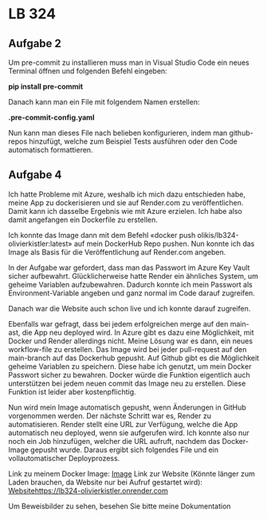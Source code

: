 # LB 324

## Aufgabe 2

Um pre-commit zu installieren muss man in Visual Studio Code ein neues Terminal öffnen und folgenden Befehl eingeben:

**pip install pre-commit**

Danach kann man ein File mit folgendem Namen erstellen:

**.pre-commit-config.yaml**

Nun kann man dieses File nach belieben konfigurieren, indem man github-repos hinzufügt, welche zum Beispiel Tests ausführen oder den Code automatisch formattieren.

## Aufgabe 4
Ich hatte Probleme mit Azure, weshalb ich mich dazu entschieden habe, meine App zu dockerisieren und sie auf Render.com zu veröffentlichen. Damit kann ich dasselbe Ergebnis wie mit Azure erzielen.
Ich habe also damit angefangen ein Dockerfile zu erstellen.

Ich konnte das Image dann mit dem Befehl «docker push olikis/lb324-olivierkistler:latest» auf mein DockerHub Repo pushen.
Nun konnte ich das Image als Basis für die Veröffentlichung auf Render.com angeben.

In der Aufgabe war gefordert, dass man das Passwort im Azure Key Vault sicher aufbewahrt. Glücklicherweise hatte Render ein ähnliches System, um geheime Variablen aufzubewahren. Dadurch konnte ich mein Passwort als Environment-Variable angeben und ganz normal im Code darauf zugreifen.

Danach war die Website auch schon live und ich konnte darauf zugreifen.

Ebenfalls war gefragt, dass bei jedem erfolgreichen merge auf den main-ast, die App neu deployed wird. In Azure gibt es dazu eine Möglichkeit, mit Docker und Render allerdings nicht. Meine Lösung war es dann, ein neues workflow-file zu erstellen. Das Image wird bei jeder pull-request auf den main-branch auf das Dockerhub gepusht. Auf Github gibt es die Möglichkeit geheime Variablen zu speichern. Diese habe ich genutzt, um mein Docker Passwort sicher zu bewahren. 
Docker würde die Funktion eigentlich auch unterstützen bei jedem neuen commit das Image neu zu erstellen. Diese Funktion ist leider aber kostenpflichtig.
 
Nun wird mein Image automatisch gepusht, wenn Änderungen in GitHub vorgenommen werden. Der nächste Schritt war es, Render zu automatisieren. Render stellt eine URL zur Verfügung, welche die App automatisch neu deployed, wenn sie aufgerufen wird. Ich konnte also nur noch ein Job hinzufügen, welcher die URL aufruft, nachdem das Docker-Image gepusht wurde. Daraus ergibt sich folgendes File und ein vollautomatischer Deployprozess. 

Link zu meinem Docker Image: [Image](https://hub.docker.com/repository/docker/olikis/lb324-olivierkistler/general)
Link zur Website (Könnte länger zum Laden brauchen, da Website nur bei Aufruf gestartet wird): [Website](https://lb324-olivierkistler.onrender.com)https://lb324-olivierkistler.onrender.com

Um Beweisbilder zu sehen, besehen Sie bitte meine Dokumentation

